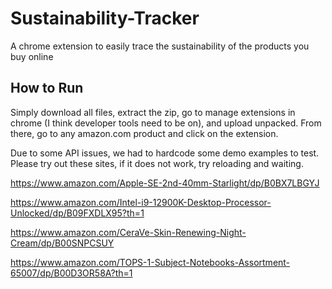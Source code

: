 # Sustainability-Tracker
A chrome extension to easily trace the sustainability of the products you buy online

## How to Run
Simply download all files, extract the zip, go to manage extensions in chrome (I think developer tools need to be on), and upload unpacked. From there, go to any amazon.com product and click on the extension.

Due to some API issues, we had to hardcode some demo examples to test. Please try out these sites, if it does not work, try reloading and waiting.

https://www.amazon.com/Apple-SE-2nd-40mm-Starlight/dp/B0BX7LBGYJ

https://www.amazon.com/Intel-i9-12900K-Desktop-Processor-Unlocked/dp/B09FXDLX95?th=1

https://www.amazon.com/CeraVe-Skin-Renewing-Night-Cream/dp/B00SNPCSUY

https://www.amazon.com/TOPS-1-Subject-Notebooks-Assortment-65007/dp/B00D3OR58A?th=1
